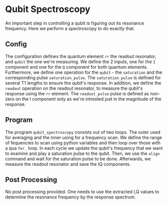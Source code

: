 # Qubit Spectroscopy
An important step in controlling a qubit is figuring out its resonance frequency.
Here we perform a spectroscopy to do exactly that.

## Config
The configuration defines the quantum element `rr` the readout resonator, and `qubit` the one we're measuring.
We define the 2 inputs, one for the `I` component and one for the `Q` component for both quantum elements.
Furthermore, we define one operation for the `qubit` - the `saturation` and the corresponding pulse `saturation_pulse`. 
The `saturation_pulse` is defined for several T1 lengths to ensure the qubit's response. 
In addition, we define the `readout` operation on the readout resonator, to measure the qubit's response using the `rr`
element. The `readout_pulse` pulse is defined as non-zero on the I component only as we're intrested just in the magnitude
of the response.

## Program
The program `qubit_spectroscopy` consists out of two loops. The outer used for averaging
and the inner using for a frequency scan. We define the range of fequencies to scan using python variables and then loop
over those with a qua `for_` loop. In each cycle we update the qubit's frequency that we want to examine and play a 
saturation pulse to the qubit. Then, we use the `align` command and wait for the saturation pulse to be done.
Afterwards, we measure the readout resonator and save the IQ components.


## Post Processing
No post processing provided. 
One needs to use the extracted I,Q values to determine the resonance frequency by the response spectrum.